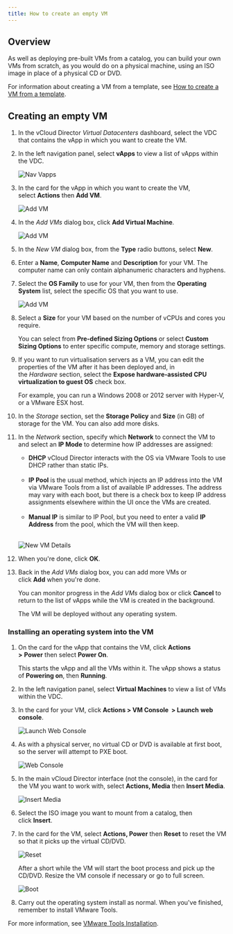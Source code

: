 ```yaml
---
title: How to create an empty VM
---
```


## Overview

As well as deploying pre-built VMs from a catalog, you can build your own VMs from scratch, as you would do on a physical machine, using an ISO image in place of a physical CD or DVD.

For information about creating a VM from a template, see [How to create a VM from a template](./how_to_create_a_vm_from_a_template.md).

## Creating an empty VM

1. In the vCloud Director _Virtual Datacenters_ dashboard, select the VDC that contains the vApp in which you want to create the VM.

1. In the left navigation panel, select **vApps** to view a list of vApps within the VDC.

    ![Nav Vapps](./assets/nav_vapp.png) 

1. In the card for the vApp in which you want to create the VM, select **Actions** then **Add VM**.

    ![Add VM](./assets/add_vm.png)
     
1. In the _Add VMs_ dialog box, click **Add Virtual Machine**.

    ![Add VM](./assets/add_virtual_machine.png)

1. In the _New VM_ dialog box, from the **Type** radio buttons, select **New**.

1. Enter a **Name**, **Computer Name** and **Description** for your VM. The computer name can only contain alphanumeric characters and hyphens.

1. Select the **OS Family** to use for your VM, then from the **Operating System** list, select the specific OS that you want to use.

    ![Add VM](./assets/os_select.png)

1. Select a **Size** for your VM based on the number of vCPUs and cores you require.

    You can select from **Pre-defined Sizing Options** or select **Custom Sizing Options** to enter specific compute, memory and storage settings.

1. If you want to run virtualisation servers as a VM, you can edit the properties of the VM after it has been deployed and, in the _Hardware_ section, select the **Expose hardware-assisted CPU virtualization to guest OS** check box.

    For example, you can run a Windows 2008 or 2012 server with Hyper‑V, or a VMware ESX host.

1. In the _Storage_ section, set the **Storage Policy** and **Size** (in GB) of storage for the VM. You can also add more disks.

1. In the _Network_ section, specify which **Network** to connect the VM to and select an **IP Mode** to determine how IP addresses are assigned:

    -   **DHCP** vCloud Director interacts with the OS via VMware Tools to use DHCP rather than static IPs.  
         
    -   **IP Pool** is the usual method, which injects an IP address into the VM via VMware Tools from a list of available IP addresses. The address may vary with each boot, but there is a check box to keep IP address assignments elsewhere within the UI once the VMs are created.  
         
    -   **Manual IP** is similar to IP Pool, but you need to enter a valid **IP Address** from the pool, which the VM will then keep.  
     

    ![New VM Details](./assets/new_vm_details.png)

1. When you're done, click **OK**.

1. Back in the _Add VMs_ dialog box, you can add more VMs or click **Add** when you're done.

    You can monitor progress in the _Add VMs_ dialog box or click **Cancel** to return to the list of vApps while the VM is created in the background.

    The VM will be deployed without any operating system.

### **Installing an operating system into the VM**

1. On the card for the vApp that contains the VM, click **Actions >** **Power** then select **Power On**.

    This starts the vApp and all the VMs within it. The vApp shows a status of **Powering on**, then **Running**.

1. In the left navigation panel, select **Virtual Machines** to view a list of VMs within the VDC.

1. In the card for your VM, click **Actions > VM Console  > Launch** **web console**.

    ![Launch Web Console](./assets/launch_web_console.png)

1. As with a physical server, no virtual CD or DVD is available at first boot, so the server will attempt to PXE boot.

    ![Web Console](./assets/pxe_boot.png)

1. In the main vCloud Director interface (not the console), in the card for the VM you want to work with, select **Actions, Media** then **Insert Media**.

    ![Insert Media](./assets/insert_media.png)

1. Select the ISO image you want to mount from a catalog, then click **Insert**.

1. In the card for the VM, select **Actions, Power** then **Reset** to reset the VM so that it picks up the virtual CD/DVD.

    ![Reset](./assets/reset.png)

    After a short while the VM will start the boot process and pick up the CD/DVD. Resize the VM console if necessary or go to full screen.

    ![Boot](./assets/centos.png)

9. Carry out the operating system install as normal. When you've finished, remember to install VMware Tools.

For more information, see [VMware Tools Installation](./vmware_tools_installation.md).